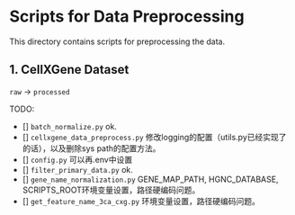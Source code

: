 # Scripts for Data Preprocessing

This directory contains scripts for preprocessing the data.

## 1. CellXGene Dataset

`raw` -> `processed`

TODO:
- [] `batch_normalize.py` ok.
- [] `cellxgene_data_preprocess.py` 修改logging的配置（utils.py已经实现了的话），以及删除sys path的配置方法。
- [] `config.py` 可以再.env中设置
- [] `filter_primary_data.py` ok.
- [] `gene_name_normalization.py` GENE_MAP_PATH, HGNC_DATABASE, SCRIPTS_ROOT环境变量设置，路径硬编码问题。
- [] `get_feature_name_3ca_cxg.py` 环境变量设置，路径硬编码问题。
